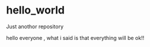 # hello_world
Just anothor repository

hello everyone , what i said is that everything will be ok!!
